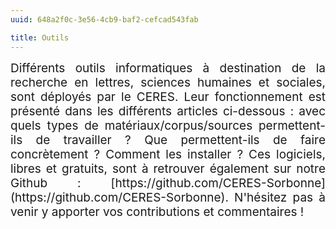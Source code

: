 ```yaml
---
uuid: 648a2f0c-3e56-4cb9-baf2-cefcad543fab

title: Outils
---
```


<div style="position:relative; font-size:19px; text-align: justify; text-justify: inter-word;">Différents outils informatiques à destination de la recherche en lettres, sciences humaines et sociales, sont déployés par le CERES. Leur fonctionnement est présenté dans les différents articles ci-dessous : avec quels types de matériaux/corpus/sources permettent-ils de travailler ? Que permettent-ils de faire concrètement ? Comment les installer ? Ces logiciels, libres et gratuits, sont à retrouver également sur notre Github : [https://github.com/CERES-Sorbonne](https://github.com/CERES-Sorbonne). N'hésitez pas à venir y apporter vos contributions et commentaires !</div>

